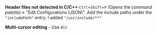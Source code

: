 **Header files not detected in C/C++**
`Ctrl`+`Shift`+`P` (Opens the _command palette_)-> "Edit Configurations (JSON)". Add the include paths under the `"includePath"` entry. I added `"/usr/include/**"` 

**Multi-cursor editing** - Use `Alt`

